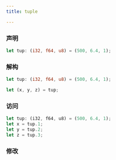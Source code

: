 ```yaml
---
title: tuple

---
```


### 声明

```rs
let tup: (i32, f64, u8) = (500, 6.4, 1);
```


### 解构

``` rs
let tup: (i32, f64, u8) = (500, 6.4, 1);

let (x, y, z) = tup;
```

### 访问 


``` ts
let tup: (i32, f64, u8) = (500, 6.4, 1);
let x = tup.1;
let y = tup.2;
let z = tup.3;
```


### 修改